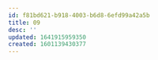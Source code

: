 ```yaml
---
id: f81bd621-b918-4003-b6d8-6efd99a42a5b
title: 09
desc: ''
updated: 1641915959350
created: 1601139430377
---
```


